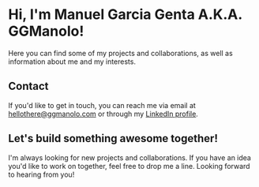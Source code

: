 # Hi, I'm Manuel Garcia Genta A.K.A. GGManolo!

Here you can find some of my projects and collaborations, as well as information about me and my interests.

## Contact

If you'd like to get in touch, you can reach me via email at [hellothere@ggmanolo.com](mailto:hellothere@ggmanolo.com) or through my [LinkedIn profile](https://www.linkedin.com/in/ggmanolo/).

## Let's build something awesome together!

I'm always looking for new projects and collaborations. If you have an idea you'd like to work on together, feel free to drop me a line. Looking forward to hearing from you!
